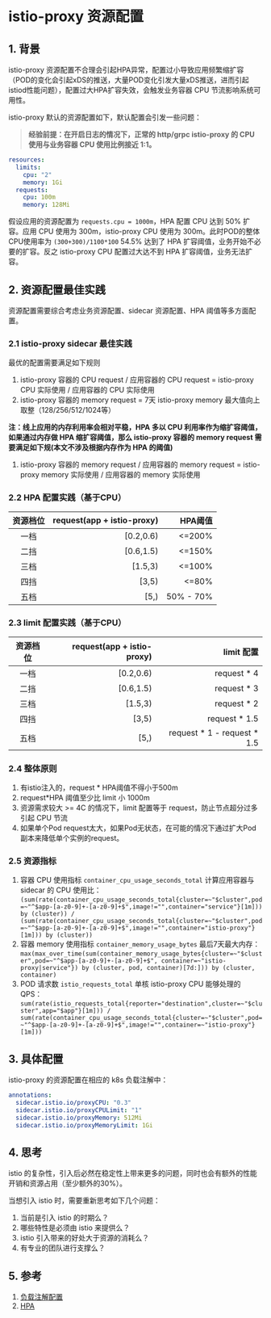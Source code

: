 # istio-proxy 资源配置

## 1. 背景

istio-proxy 资源配置不合理会引起HPA异常，配置过小导致应用频繁缩扩容（POD的变化会引起xDS的推送，大量POD变化引发大量xDS推送，进而引起istiod性能问题），配置过大HPA扩容失效，会触发业务容器 CPU 节流影响系统可用性。

istio-proxy 默认的资源配置如下，默认配置会引发一些问题：
> **经验前提：在开启日志的情况下，正常的 http/grpc istio-proxy 的 CPU 使用与业务容器 CPU 使用比例接近 1:1。**

```yaml
resources:
  limits:
    cpu: "2"
    memory: 1Gi
  requests:
    cpu: 100m
    memory: 128Mi
```

假设应用的资源配置为 `requests.cpu = 1000m`，HPA 配置 CPU 达到 50% 扩容。应用 CPU 使用为 300m，istio-proxy CPU 使用为 300m。此时POD的整体CPU使用率为 `(300+300)/1100*100` 54.5% 达到了 HPA 扩容阈值，业务开始不必要的扩容。反之 istio-proxy CPU 配置过大达不到 HPA 扩容阈值，业务无法扩容。

## 2. 资源配置最佳实践

资源配置需要综合考虑业务资源配置、sidecar 资源配置、HPA 阈值等多方面配置。

### 2.1 istio-proxy sidecar 最佳实践

最优的配置需要满足如下规则

1. istio-proxy 容器的 CPU request / 应用容器的 CPU request = istio-proxy CPU 实际使用 / 应用容器的 CPU 实际使用
2. istio-proxy 容器的 memory request = 7天 istio-proxy memory 最大值向上取整（128/256/512/1024等）

**注：线上应用的内存利用率会相对平稳，HPA 多以 CPU 利用率作为缩扩容阈值，如果通过内存做 HPA 缩扩容阈值，那么 istio-proxy 容器的 memory request 需要满足如下规(本文不涉及根据内存作为 HPA 的阈值)**

1. istio-proxy 容器的 memory request / 应用容器的 memory request = istio-proxy memory 实际使用 / 应用容器的 memory 实际使用

### 2.2 HPA 配置实践（基于CPU）

|资源档位|request(app + istio-proxy)|HPA阈值|
|:---:|---:|---:|
|一档|[0.2,0.6)|<=200%|
|二挡|[0.6,1.5)|<=150%|
|三档|[1.5,3)|<=100%|
|四挡|[3,5)|<=80%|
|五档|[5,)|50% - 70%|


### 2.3 limit 配置实践（基于CPU）

|资源档位|request(app + istio-proxy)|limit 配置|
|:---:|---:|---:|
|一档|[0.2,0.6)|request * 4|
|二挡|[0.6,1.5)|request * 3|
|三档|[1.5,3)|request * 2|
|四挡|[3,5)|request * 1.5|
|五档|[5,)|request * 1 - request * 1.5|

### 2.4 整体原则

1. 有istio注入的，request * HPA阈值不得小于500m
2. request*HPA 阈值至少比 limit 小 1000m
3. 资源需求较大 >= 4C 的情况下，limit 配置等于 request，防止节点超分过多引起 CPU 节流
4. 如果单个Pod request太大，如果Pod无状态，在可能的情况下通过扩大Pod副本来降低单个实例的request。 

### 2.5 资源指标

1. 容器 CPU 使用指标 `container_cpu_usage_seconds_total`
    计算应用容器与 sidecar 的 CPU 使用比：`(sum(rate(container_cpu_usage_seconds_total{cluster=~"$cluster",pod=~"^$app-[a-z0-9]+-[a-z0-9]+$",image!="",container="service"}[1m])) by (cluster)) / (sum(rate(container_cpu_usage_seconds_total{cluster=~"$cluster",pod=~"^$app-[a-z0-9]+-[a-z0-9]+$",image!="",container="istio-proxy"}[1m])) by (cluster))`
2. 容器 memory 使用指标 `container_memory_usage_bytes`
    最后7天最大内存：`max(max_over_time(sum(container_memory_usage_bytes{cluster=~"$cluster",pod=~"^$app-[a-z0-9]+-[a-z0-9]+$", container=~"istio-proxy|service"}) by (cluster, pod, container)[7d:])) by (cluster, container)`
3. POD 请求数 `istio_requests_total`
    单核 istio-proxy CPU 能够处理的 QPS：`sum(rate(istio_requests_total{reporter="destination",cluster=~"$cluster",app="$app"}[1m])) / sum(rate(container_cpu_usage_seconds_total{cluster=~"$cluster",pod=~"^$app-[a-z0-9]+-[a-z0-9]+$",image!="",container=~"istio-proxy"}[1m]))`

## 3. 具体配置

istio-proxy 的资源配置在相应的 k8s 负载注解中：

```yaml
annotations:
  sidecar.istio.io/proxyCPU: "0.3"
  sidecar.istio.io/proxyCPULimit: "1"
  sidecar.istio.io/proxyMemory: 512Mi
  sidecar.istio.io/proxyMemoryLimit: 1Gi
```

## 4. 思考

istio 的复杂性，引入后必然在稳定性上带来更多的问题，同时也会有额外的性能开销和资源占用（至少额外的30%）。

当想引入 istio 时，需要重新思考如下几个问题：
1. 当前是引入 istio 的时期么？
2. 哪些特性是必须由 istio 来提供么？
3. istio 引入带来的好处大于资源的消耗么？
4. 有专业的团队进行支撑么？

## 5. 参考

1. [负载注解配置](https://istio.io/latest/docs/reference/config/annotations/)
2. [HPA](https://kubernetes.io/docs/tasks/run-application/horizontal-pod-autoscale/)